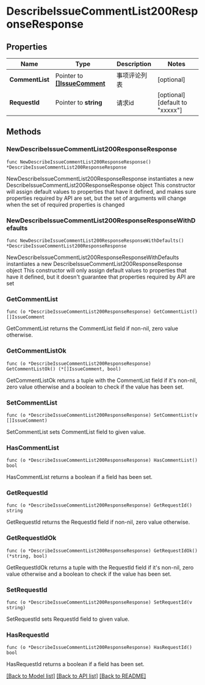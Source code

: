 # DescribeIssueCommentList200ResponseResponse

## Properties

Name | Type | Description | Notes
------------ | ------------- | ------------- | -------------
**CommentList** | Pointer to [**[]IssueComment**](IssueComment.md) | 事项评论列表 | [optional] 
**RequestId** | Pointer to **string** | 请求id | [optional] [default to "xxxxx"]

## Methods

### NewDescribeIssueCommentList200ResponseResponse

`func NewDescribeIssueCommentList200ResponseResponse() *DescribeIssueCommentList200ResponseResponse`

NewDescribeIssueCommentList200ResponseResponse instantiates a new DescribeIssueCommentList200ResponseResponse object
This constructor will assign default values to properties that have it defined,
and makes sure properties required by API are set, but the set of arguments
will change when the set of required properties is changed

### NewDescribeIssueCommentList200ResponseResponseWithDefaults

`func NewDescribeIssueCommentList200ResponseResponseWithDefaults() *DescribeIssueCommentList200ResponseResponse`

NewDescribeIssueCommentList200ResponseResponseWithDefaults instantiates a new DescribeIssueCommentList200ResponseResponse object
This constructor will only assign default values to properties that have it defined,
but it doesn't guarantee that properties required by API are set

### GetCommentList

`func (o *DescribeIssueCommentList200ResponseResponse) GetCommentList() []IssueComment`

GetCommentList returns the CommentList field if non-nil, zero value otherwise.

### GetCommentListOk

`func (o *DescribeIssueCommentList200ResponseResponse) GetCommentListOk() (*[]IssueComment, bool)`

GetCommentListOk returns a tuple with the CommentList field if it's non-nil, zero value otherwise
and a boolean to check if the value has been set.

### SetCommentList

`func (o *DescribeIssueCommentList200ResponseResponse) SetCommentList(v []IssueComment)`

SetCommentList sets CommentList field to given value.

### HasCommentList

`func (o *DescribeIssueCommentList200ResponseResponse) HasCommentList() bool`

HasCommentList returns a boolean if a field has been set.

### GetRequestId

`func (o *DescribeIssueCommentList200ResponseResponse) GetRequestId() string`

GetRequestId returns the RequestId field if non-nil, zero value otherwise.

### GetRequestIdOk

`func (o *DescribeIssueCommentList200ResponseResponse) GetRequestIdOk() (*string, bool)`

GetRequestIdOk returns a tuple with the RequestId field if it's non-nil, zero value otherwise
and a boolean to check if the value has been set.

### SetRequestId

`func (o *DescribeIssueCommentList200ResponseResponse) SetRequestId(v string)`

SetRequestId sets RequestId field to given value.

### HasRequestId

`func (o *DescribeIssueCommentList200ResponseResponse) HasRequestId() bool`

HasRequestId returns a boolean if a field has been set.


[[Back to Model list]](../README.md#documentation-for-models) [[Back to API list]](../README.md#documentation-for-api-endpoints) [[Back to README]](../README.md)


